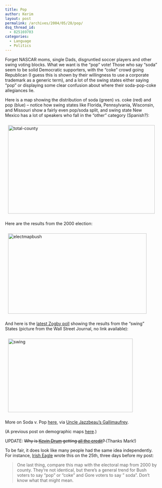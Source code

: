 ```yaml
---
title: Pop
author: Kerim
layout: post
permalink: /archives/2004/05/28/pop/
dsq_thread_id:
  - 825169703
categories:
  - Language
  - Politics
---
```

Forget NASCAR moms, single Dads, disgruntled soccer players and other swing voting blocks. What we want is the &#8220;pop&#8221; vote! Those who say &#8220;soda&#8221; seem to be solid Democratic supporters, with the &#8220;coke&#8221; crowd going Republican (I guess this is shown by their willingness to use a corporate trademark as a generic term), and a lot of the swing states either saying &#8220;pop&#8221; or displaying some clear confusion about where their soda-pop-coke allegiances lie.

Here is a map showing the distribution of soda (green) vs. coke (red) and pop (blue) &#8211; notice how swing states like Florida, Pennsylvania, Wisconsin, and Missouri show a fairly even pop/soda split, and swing state New Mexico has a lot of speakers who fall in the &#8220;other&#8221; category (Spanish?):

<a href="http://www.popvssoda.com/countystats/total-county.html" onclick="_gaq.push(['_trackEvent', 'outbound-article', 'http://www.popvssoda.com/countystats/total-county.html', '']);" ><img src="http://test.oxus.net/wp-content/uploads/images/total-county.jpg" alt="total-county" hspace="10" vspace="10" width="485" height="292" /></a>

Here are the results from the 2000 election:

<a href="http://www.usatoday.com/news/vote2000/electfront.htm" onclick="_gaq.push(['_trackEvent', 'outbound-article', 'http://www.usatoday.com/news/vote2000/electfront.htm', '']);" ><img src="http://test.oxus.net/wp-content/uploads/images/electmapbush.gif" alt="electmapbush" hspace="10" vspace="10" width="458" height="265" /></a>

And here is the <a href="http://news.independent.co.uk/world/americas/story.jsp?story=525272" onclick="_gaq.push(['_trackEvent', 'outbound-article', 'http://news.independent.co.uk/world/americas/story.jsp?story=525272', 'latest Zogby poll']);" >latest Zogby poll</a> showing the results from the &#8220;swing&#8221; States (picture from the Wall Street Journal, no link available):

<img src="http://test.oxus.net/wp-content/uploads/images/swing.jpg" alt="swing" hspace="10" vspace="10" width="412" height="243" />

More on Soda v. Pop <a href="http://www.popvssoda.com/" onclick="_gaq.push(['_trackEvent', 'outbound-article', 'http://www.popvssoda.com/', 'here']);" >here</a>, via <a href="http://www.bisso.com/ujg_archives/000397.html" onclick="_gaq.push(['_trackEvent', 'outbound-article', 'http://www.bisso.com/ujg_archives/000397.html', 'Uncle Jazzbeau’s Gallimaufrey']);" >Uncle Jazzbeau’s Gallimaufrey</a>.

(A previous post on demographic maps <a href="http://test.oxus.net/archives/000331.html" onclick="_gaq.push(['_trackEvent', 'outbound-article', 'http://test.oxus.net/archives/000331.html', 'here']);" >here</a>.)

UPDATE: <span style="text-decoration: line-through;">Why is <a href="http://www.washingtonmonthly.com/archives/individual/2004_05/004029.php" onclick="_gaq.push(['_trackEvent', 'outbound-article', 'http://www.washingtonmonthly.com/archives/individual/2004_05/004029.php', 'Kevin Drum']);" >Kevin Drum</a> getting <a href="http://itre.cis.upenn.edu/~myl/languagelog/archives/000990.html" onclick="_gaq.push(['_trackEvent', 'outbound-article', 'http://itre.cis.upenn.edu/~myl/languagelog/archives/000990.html', 'all the credit']);" >all the credit</a>? </span> (Thanks Mark!)

To be fair, it does look like many people had the same idea independently. For instance, <a href="http://irisheagle.blogspot.com/2004/05/you-say-soda.html" onclick="_gaq.push(['_trackEvent', 'outbound-article', 'http://irisheagle.blogspot.com/2004/05/you-say-soda.html', 'Irish Eagle']);" >Irish Eagle</a> wrote this on the 25th, three days before my post:

> One last thing, compare this map with the electoral map from 2000 by county. They&#8217;re not identical, but there&#8217;s a general trend for Bush voters to say &#8220;pop&#8221; or &#8220;coke&#8221; and Gore voters to say &#8221; soda&#8221;. Don&#8217;t know what that might mean.

